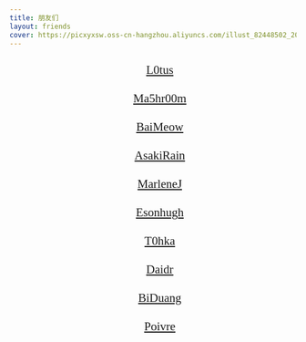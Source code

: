 ```yaml
---
title: 朋友们
layout: friends
cover: https://picxyxsw.oss-cn-hangzhou.aliyuncs.com/illust_82448502_20220605_001853.jpg
---
```



<ul id="friends">
  <li><a href="https://l0tus.vip">L0tus</a></li>
  <li><a href="http://ma5hr00m.top/">Ma5hr00m</a></li>
  <li><a href="https://baimeow.cn/">BaiMeow</a></li>
  <li><a href="https://irain.cc/">AsakiRain</a></li>
  <li><a href="https://blog.marlene.top/">MarleneJ</a></li>
  <li><a href="https://eson.ninja/">Esonhugh</a></li>
  <li><a href="https://blog.t0hka.top/">T0hka</a></li>
  <li><a href="https://daidr.me/">Daidr</a></li>
  <li><a href="https://blog.biduang.cn">BiDuang</a></li>
  <li><a href="https://blog.phxx.ink/">Poivre</a></li>
</ul>

<style>
  #friends li{
    list-style: none;
    font-size: 1.5em;
    font-family: consolas;
    /* width: 600px; */
    line-height: 50px;
    text-align: center;
    height: 50px;
    position: relative;
    color: rgb(168, 168, 168);
    transition:color 0.1s, font-size 0.1s,transform 0.1s;
  }
  #friends li:hover{
    color: rgb(255, 255, 255);
    font-size: 1.8em;
    transform: rotate(-0.5deg);
  }
  #friends li::before{
    content: "";
    position: absolute;
    top: 0;
    left: 0;
    width: 100%;
    height: 100%;
    background: rgba(230, 114, 73,0.6);
    border-radius: 25px;
    z-index: -1;
    transform: scaleY(0);
    transition: transform 0.1s;
    transform-origin: bottom;
  }
  #friends li:hover::before{
    transform: scaleY(1);
    transition: transform 0.1s;
    transform-origin: top;
  }
  #friends li::after{
    content: "";
    position: absolute;
    top: 0;
    left: 0;
    width: 100%;
    height: 100%;
    background: rgba(230, 114, 73,0.4);
    border-radius: 25px;
    z-index: -2;
    transform: scaleY(0);
    transition: transform 0.1s;
    transform-origin: bottom;
    filter: blur(40px);
  }
  #friends li:hover::after{
    transform: scaleY(1);
    transition: transform 0.1s;
    transform-origin: top;
  }
</style>